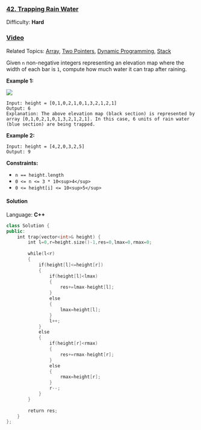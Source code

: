 ### [42\. Trapping Rain Water](https://leetcode.com/problems/trapping-rain-water/)

Difficulty: **Hard** 

### [Video](https://www.youtube.com/watch?v=m18Hntz4go8)

Related Topics: [Array](https://leetcode.com/tag/array/), [Two Pointers](https://leetcode.com/tag/two-pointers/), [Dynamic Programming](https://leetcode.com/tag/dynamic-programming/), [Stack](https://leetcode.com/tag/stack/)


Given `n` non-negative integers representing an elevation map where the width of each bar is `1`, compute how much water it can trap after raining.

**Example 1:**

![](https://assets.leetcode.com/uploads/2018/10/22/rainwatertrap.png)

```
Input: height = [0,1,0,2,1,0,1,3,2,1,2,1]
Output: 6
Explanation: The above elevation map (black section) is represented by array [0,1,0,2,1,0,1,3,2,1,2,1]. In this case, 6 units of rain water (blue section) are being trapped.
```

**Example 2:**

```
Input: height = [4,2,0,3,2,5]
Output: 9
```

**Constraints:**

*   `n == height.length`
*   `0 <= n <= 3 * 10<sup>4</sup>`
*   `0 <= height[i] <= 10<sup>5</sup>`


#### Solution

Language: **C++**

```c++
class Solution {
public:
    int trap(vector<int>& height) {
        int l=0,r=height.size()-1,res=0,lmax=0,rmax=0;
        
        while(l<r)
        {
            if(height[l]<=height[r])
            {
                if(height[l]<lmax)
                {
                    res+=lmax-height[l];
                }
                else
                {
                    lmax=height[l];
                }
                l++;
            }
            else
            {
                if(height[r]<rmax)
                {
                    res+=rmax-height[r];
                }
                else
                {
                    rmax=height[r];
                }
                r--;
            }
        }
        
        return res;
    }
};
```
